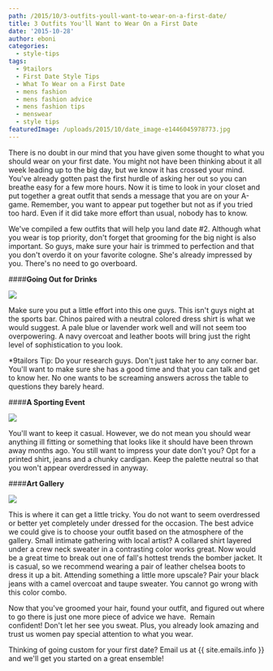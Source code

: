 ```yaml
---
path: /2015/10/3-outfits-youll-want-to-wear-on-a-first-date/
title: 3 Outfits You'll Want to Wear On a First Date
date: '2015-10-28'
author: eboni
categories:
  - style-tips
tags:
  - 9tailors
  - First Date Style Tips
  - What To Wear on a First Date
  - mens fashion
  - mens fashion advice
  - mens fashion tips
  - menswear
  - style tips
featuredImage: /uploads/2015/10/date_image-e1446045978773.jpg
---
```

There is no doubt in our mind that you have given some thought to what you should wear on your first date. You might not have been thinking about it all week leading up to the big day, but we know it has crossed your mind. You've already gotten past the first hurdle of asking her out so you can breathe easy for a few more hours. Now it is time to look in your closet and put together a great outfit that sends a message that you are on your A-game. Remember, you want to appear put together but not as if you tried too hard. Even if it did take more effort than usual, nobody has to know.

We've compiled a few outfits that will help you land date #2. Although what you wear is top priority, don't forget that grooming for the big night is also important. So guys, make sure your hair is trimmed to perfection and that you don't overdo it on your favorite cologne. She's already impressed by you. There's no need to go overboard.

####**Going Out for Drinks**

![](https://ci4.googleusercontent.com/proxy/Qz5_t3_GjqEcHtWE6AGAo3r_YTFVMZ-VtCtL6kk7vgxZtmg3j62OBxujKTs6kkNRWBPZuo5jBnMxQ3DeA4pKPlVWAioWQm6RV1A6EBsiMgLPyE0U9LeZc63Kipq9xq-DL1FAWBh1EEF5GUA3y9NK=s0-d-e1-ft#http://ak2.polyvoreimg.com/cgi/img-set/cid/179881093/id/Iptk5p525RGs22vqmu7EJQ/size/y.jpg)

Make sure you put a little effort into this one guys. This isn't guys night at the sports bar. Chinos paired with a neutral colored dress shirt is what we would suggest. A pale blue or lavender work well and will not seem too overpowering. A navy overcoat and leather boots will bring just the right level of sophistication to you look.

\*9tailors Tip: Do your research guys. Don't just take her to any corner bar. You'll want to make sure she has a good time and that you can talk and get to know her. No one wants to be screaming answers across the table to questions they barely heard.

####**A Sporting Event**

![](https://ci3.googleusercontent.com/proxy/vUA23PniffJlGOUTnspMT0Y8pEOmx4j8ZsXUie5ddEn7hKsWQPccJHs5Peotq0Yqh20nd95-TbGas1yDNAgel-89314nzxQUlHsIaXvUPU-kx3EnFYkqdPZ1VRmTKxnzvgxbeZSCfJozEDY8R9Og=s0-d-e1-ft#http://ak1.polyvoreimg.com/cgi/img-set/cid/180028900/id/ovoILQB45RG7kPHl6ODk1w/size/y.jpg)

You'll want to keep it casual. However, we do not mean you should wear anything ill fitting or something that looks like it should have been thrown away months ago. You still want to impress your date don't you? Opt for a printed shirt, jeans and a chunky cardigan. Keep the palette neutral so that you won't appear overdressed in anyway.

####**Art Gallery** 

![](https://ci3.googleusercontent.com/proxy/BsHQGCt3dBBO5OsjdmyNBDe3HndsxlywfGVrMwlERh69GRR6cRQljV5ZJZa24ZsiUZPz2ZUApfulFTFyMJ9NW0mmyjQKmZsrK8rAoBFzlSpWoJdB7kpjF3xDT_-DJ_LEP9OWHAUNpJkseJteFA9f=s0-d-e1-ft#http://ak2.polyvoreimg.com/cgi/img-set/cid/180050105/id/eHZKXix45RGfX_kgZFZllw/size/y.jpg)

This is where it can get a little tricky. You do not want to seem overdressed or better yet completely under dressed for the occasion. The best advice we could give is to choose your outfit based on the atmosphere of the gallery. Small intimate gathering with local artist? A collared shirt layered under a crew neck sweater in a contrasting color works great. Now would be a great time to break out one of fall's hottest trends the bomber jacket. It is casual, so we recommend wearing a pair of leather chelsea boots to dress it up a bit. Attending something a little more upscale? Pair your black jeans with a camel overcoat and taupe sweater. You cannot go wrong with this color combo.

Now that you've groomed your hair, found your outfit, and figured out where to go there is just one more piece of advice we have.  Remain confident! Don't let her see you sweat. Plus, you already look amazing and trust us women pay special attention to what you wear.

Thinking of going custom for your first date? Email us at {{ site.emails.info }} and we'll get you started on a great ensemble!